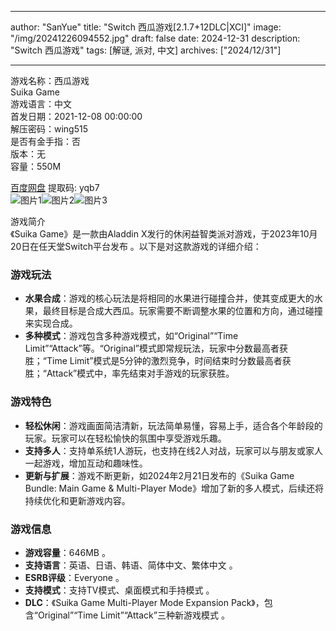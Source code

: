 
---
author: "SanYue"
title: "Switch 西瓜游戏[2.1.7+12DLC|XCI]"
image: "/img/20241226094552.jpg"
draft: false
date: 2024-12-31
description: "Switch 西瓜游戏"
tags: [解谜, 派对, 中文]
archives: ["2024/12/31"]

---

游戏名称：西瓜游戏   
Suika Game    
游戏语言：中文  
首发日期：2021-12-08 00:00:00  
解压密码：wing515  
是否有金手指：否  
版本：无   
容量：550M

[百度网盘](https://pan.baidu.com/s/1jKtr7QAy4GU8kZfl5FTQIQ) 提取码: yqb7  
![图片1](/img/3c9205.jpg)![图片2](/img/1bcbe2.jpg)![图片3](/img/e50eef.jpg)  

游戏简介  
《Suika Game》是一款由Aladdin X发行的休闲益智类派对游戏，于2023年10月20日在任天堂Switch平台发布 。以下是对这款游戏的详细介绍：

### 游戏玩法
- **水果合成**：游戏的核心玩法是将相同的水果进行碰撞合并，使其变成更大的水果，最终目标是合成大西瓜。玩家需要不断调整水果的位置和方向，通过碰撞来实现合成。
- **多种模式**：游戏包含多种游戏模式，如“Original”“Time Limit”“Attack”等。“Original”模式即常规玩法，玩家中分数最高者获胜；“Time Limit”模式是5分钟的激烈竞争，时间结束时分数最高者获胜；“Attack”模式中，率先结束对手游戏的玩家获胜。

### 游戏特色
- **轻松休闲**：游戏画面简洁清新，玩法简单易懂，容易上手，适合各个年龄段的玩家。玩家可以在轻松愉快的氛围中享受游戏乐趣。
- **支持多人**：支持单系统1人游玩，也支持在线2人对战，玩家可以与朋友或家人一起游戏，增加互动和趣味性。
- **更新与扩展**：游戏不断更新，如2024年2月21日发布的《Suika Game Bundle: Main Game & Multi-Player Mode》增加了新的多人模式，后续还将持续优化和更新游戏内容。

### 游戏信息
- **游戏容量**：646MB 。
- **支持语言**：英语、日语、韩语、简体中文、繁体中文 。
- **ESRB评级**：Everyone 。
- **支持模式**：支持TV模式、桌面模式和手持模式 。
- **DLC**：《Suika Game Multi-Player Mode Expansion Pack》，包含“Original”“Time Limit”“Attack”三种新游戏模式 。
